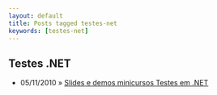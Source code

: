 ```yaml
---
layout: default
title: Posts tagged testes-net
keywords: [testes-net]
---
```

<h2 class="category">Testes .NET</h2>
<ul class="posts">
<li>
<p>
<span class="date">05/11/2010</span> &raquo; 
<a href="/blog/slides-e-demos-minicursos-testes-em-net">Slides e demos minicursos Testes em .NET</a>
</p>
</li> 
</ul>
